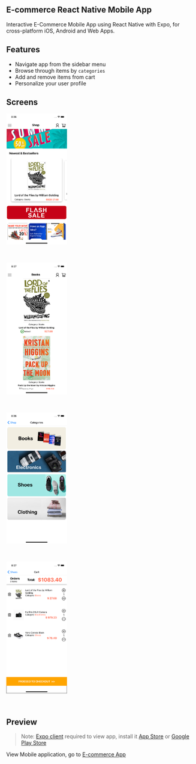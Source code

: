 ## E-commerce React Native Mobile App

Interactive E-Commerce Mobile App using React Native with Expo, for cross-platform iOS, Android and Web Apps.

## Features
- Navigate app from the sidebar menu
- Browse through items by `categories`
- Add and remove items from cart
- Personalize your user profile

## Screens

  <p align="left">
    <img src="https://raw.githubusercontent.com/shaunpal/e-commerce-react-native-app/main/screens-demo/Home%20Screen.png" height="350">
  </p>
  <br />

  <p align="left">
    <img src="https://raw.githubusercontent.com/shaunpal/e-commerce-react-native-app/main/screens-demo/Books%20Screen.png" height="350">
  </p>
  <br />

  <p align="left">
    <img src="https://raw.githubusercontent.com/shaunpal/e-commerce-react-native-app/main/screens-demo/Categories%20Screen.png" height="350">
  </p>
  <br />
  
  <p align="left">
    <img src="https://github.com/shaunpal/e-commerce-react-native-app/blob/main/screens-demo/Cart%20Screen.png" height="350">
  </p>
  <br />



## Preview

> Note: [Expo client](https://expo.io/) required  to view app, install it [App Store]() or [Google Play Store]()

View Mobile application, go to [E-commerce App](https://expo.io/@shaunpal/ShoppingAppNative)
